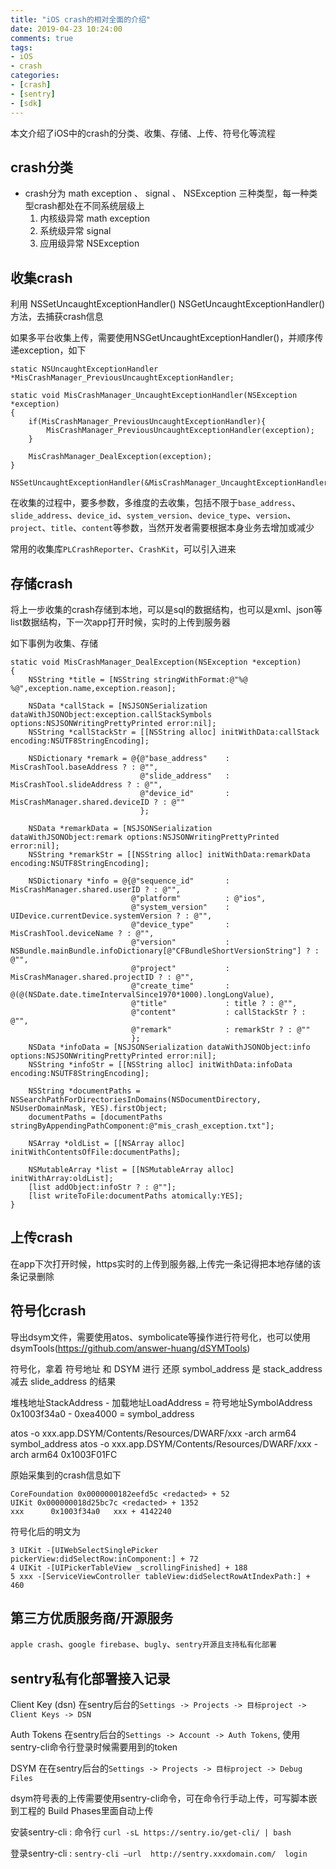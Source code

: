 ```yaml
---
title: "iOS crash的相对全面的介绍"
date: 2019-04-23 10:24:00
comments: true
tags:
- iOS
- crash
categories:
- [crash]
- [sentry]
- [sdk]
---
```


本文介绍了iOS中的crash的分类、收集、存储、上传、符号化等流程

<!-- more -->

## crash分类

* crash分为 math exception 、 signal 、 NSException 三种类型，每一种类型crash都处在不同系统层级上
	1. 内核级异常 math exception
	2. 系统级异常 signal
	3. 应用级异常 NSException

## 收集crash

利用 NSSetUncaughtExceptionHandler() NSGetUncaughtExceptionHandler() 方法，去捕获crash信息

如果多平台收集上传，需要使用NSGetUncaughtExceptionHandler()，并顺序传递exception，如下

```objc
static NSUncaughtExceptionHandler *MisCrashManager_PreviousUncaughtExceptionHandler;

static void MisCrashManager_UncaughtExceptionHandler(NSException *exception)
{
    if(MisCrashManager_PreviousUncaughtExceptionHandler){
        MisCrashManager_PreviousUncaughtExceptionHandler(exception);
    }
    
    MisCrashManager_DealException(exception);
}

NSSetUncaughtExceptionHandler(&MisCrashManager_UncaughtExceptionHandler);
```

在收集的过程中，要多参数，多维度的去收集，包括不限于`base_address`、`slide_address`、`device_id`、`system_version`、`device_type`、`version`、`project`、`title`、`content`等参数，当然开发者需要根据本身业务去增加或减少

常用的收集库`PLCrashReporter`、`CrashKit`，可以引入进来

## 存储crash

将上一步收集的crash存储到本地，可以是sql的数据结构，也可以是xml、json等list数据结构，下一次app打开时候，实时的上传到服务器

如下事例为收集、存储

```objc
static void MisCrashManager_DealException(NSException *exception)
{
    NSString *title = [NSString stringWithFormat:@"%@ %@",exception.name,exception.reason];
    
    NSData *callStack = [NSJSONSerialization dataWithJSONObject:exception.callStackSymbols options:NSJSONWritingPrettyPrinted error:nil];
    NSString *callStackStr = [[NSString alloc] initWithData:callStack encoding:NSUTF8StringEncoding];
    
    NSDictionary *remark = @{@"base_address"    : MisCrashTool.baseAddress ? : @"",
                             @"slide_address"   : MisCrashTool.slideAddress ? : @"",
                             @"device_id"       : MisCrashManager.shared.deviceID ? : @""
                             };
    
    NSData *remarkData = [NSJSONSerialization dataWithJSONObject:remark options:NSJSONWritingPrettyPrinted error:nil];
    NSString *remarkStr = [[NSString alloc] initWithData:remarkData encoding:NSUTF8StringEncoding];
    
    NSDictionary *info = @{@"sequence_id"       : MisCrashManager.shared.userID ? : @"",
                           @"platform"          : @"ios",
                           @"system_version"    : UIDevice.currentDevice.systemVersion ? : @"",
                           @"device_type"       : MisCrashTool.deviceName ? : @"",
                           @"version"           : NSBundle.mainBundle.infoDictionary[@"CFBundleShortVersionString"] ? : @"",
                           @"project"           : MisCrashManager.shared.projectID ? : @"",
                           @"create_time"       : @(@(NSDate.date.timeIntervalSince1970*1000).longLongValue),
                           @"title"             : title ? : @"",
                           @"content"           : callStackStr ? : @"",
                           @"remark"            : remarkStr ? : @""
                           };
    NSData *infoData = [NSJSONSerialization dataWithJSONObject:info options:NSJSONWritingPrettyPrinted error:nil];
    NSString *infoStr = [[NSString alloc] initWithData:infoData encoding:NSUTF8StringEncoding];
    
    NSString *documentPaths = NSSearchPathForDirectoriesInDomains(NSDocumentDirectory, NSUserDomainMask, YES).firstObject;
    documentPaths = [documentPaths stringByAppendingPathComponent:@"mis_crash_exception.txt"];
    
    NSArray *oldList = [[NSArray alloc] initWithContentsOfFile:documentPaths];
    
    NSMutableArray *list = [[NSMutableArray alloc] initWithArray:oldList];
    [list addObject:infoStr ? : @""];
    [list writeToFile:documentPaths atomically:YES];
}
```

## 上传crash
在app下次打开时候，https实时的上传到服务器,上传完一条记得把本地存储的该条记录删除

## 符号化crash

导出dsym文件，需要使用atos、symbolicate等操作进行符号化，也可以使用dsymTools(https://github.com/answer-huang/dSYMTools)

符号化，拿着 符号地址 和 DSYM 进行 还原
symbol_address 是 stack_address 减去 slide_address 的结果

堆栈地址StackAddress - 加载地址LoadAddress = 符号地址SymbolAddress
0x1003f34a0 - 0xea4000 = symbol_address

atos -o xxx.app.DSYM/Contents/Resources/DWARF/xxx -arch arm64 symbol_address
atos -o xxx.app.DSYM/Contents/Resources/DWARF/xxx -arch arm64 0x1003F01FC

原始采集到的crash信息如下

```
CoreFoundation 0x0000000182eefd5c <redacted> + 52 
UIKit 0x000000018d25bc7c <redacted> + 1352
xxx      0x1003f34a0   xxx + 4142240

```

符号化后的明文为

```
3 UIKit -[UIWebSelectSinglePicker pickerView:didSelectRow:inComponent:] + 72
4 UIKit -[UIPickerTableView _scrollingFinished] + 188
5 xxx -[ServiceViewController tableView:didSelectRowAtIndexPath:] + 460
```

## 第三方优质服务商/开源服务

`apple crash`、`google firebase`、`bugly`、`sentry开源且支持私有化部署`

## sentry私有化部署接入记录

Client Key (dsn) 在sentry后台的`Settings -> Projects -> 目标project -> Client Keys -> DSN`

Auth Tokens 在sentry后台的`Settings -> Account -> Auth Tokens`, 使用sentry-cli命令行登录时候需要用到的token

DSYM 在在sentry后台的`Settings -> Projects -> 目标project -> Debug Files`

dsym符号表的上传需要使用sentry-cli命令，可在命令行手动上传，可写脚本嵌到工程的 Build Phases里面自动上传

安装sentry-cli : 命令行 `curl -sL https://sentry.io/get-cli/ | bash`

登录sentry-cli : `sentry-cli —url  http://sentry.xxxdomain.com/  login`



